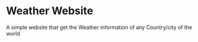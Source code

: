 # Weather Website

A simple website that get the Weather information of any Country/city of the world
